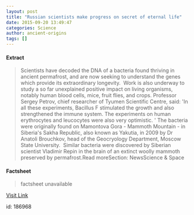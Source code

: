 ```yaml
---
layout: post
title: "Russian scientists make progress on secret of eternal life"
date: 2015-09-20 13:49:47
categories: Science
author: ancient-origins
tags: []
---
```



#### Extract
> Scientists have decoded the DNA of a bacteria found thriving in ancient permafrost, and are now seeking to understand the genes which provide its extraordinary longevity. 
Work is also underway to study a so far unexplained positive impact on living organisms, notably human blood cells, mice, fruit flies, and crops. Professor Sergey Petrov, chief researcher of Tyumen Scientific Centre, said: 'In all these experiments, Bacillus F stimulated the growth and also strengthened the immune system. The experiments on human erythrocytes and leucocytes were also very optimistic. '
The bacteria were originally found on Mamontova Gora - Mammoth Mountain - in Siberia's Sakha Republic, also known as Yakutia, in 2009 by Dr Anatoli Brouchkov, head of the Geocryology Department, Moscow State University.  Similar bacteria were discovered by Siberian scientist Vladimir Repin in the brain of an extinct woolly mammoth preserved by permafrost.Read moreSection:&nbsp;NewsScience &amp; Space

#### Factsheet
>factsheet unavailable

[Visit Link](http://www.ancient-origins.net/news-science-space/russian-scientists-make-progress-secret-eternal-life-003917)

id:  186968
